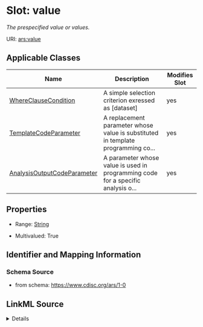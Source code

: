 # Slot: value


_The prespecified value or values._



URI: [ars:value](https://www.cdisc.org/ars/1-0/value)



<!-- no inheritance hierarchy -->




## Applicable Classes

| Name | Description | Modifies Slot |
| --- | --- | --- |
[WhereClauseCondition](WhereClauseCondition.md) | A simple selection criterion exressed as [dataset] |  yes  |
[TemplateCodeParameter](TemplateCodeParameter.md) | A replacement parameter whose value is substituted in template programming co... |  yes  |
[AnalysisOutputCodeParameter](AnalysisOutputCodeParameter.md) | A parameter whose value is used in programming code for a specific analysis o... |  yes  |







## Properties

* Range: [String](String.md)

* Multivalued: True





## Identifier and Mapping Information







### Schema Source


* from schema: https://www.cdisc.org/ars/1-0




## LinkML Source

<details>
```yaml
name: value
description: The prespecified value or values.
from_schema: https://www.cdisc.org/ars/1-0
rank: 1000
multivalued: true
alias: value
domain_of:
- WhereClauseCondition
- TemplateCodeParameter
- AnalysisOutputCodeParameter
range: string

```
</details>